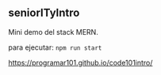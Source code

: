## seniorITyIntro
Mini demo del stack MERN.


para ejecutar: `npm run start`

https://programar101.github.io/code101intro/

